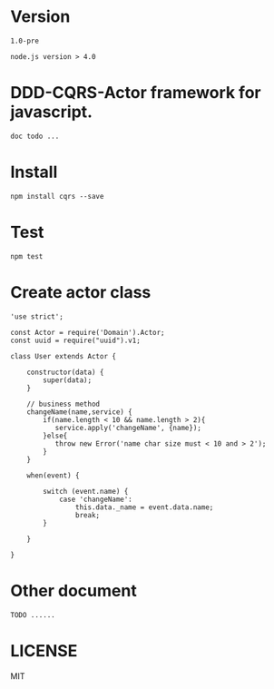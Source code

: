 Version
=======

    1.0-pre

    node.js version > 4.0

DDD-CQRS-Actor framework for javascript.
========================================

    doc todo ...

Install
=======

    npm install cqrs --save

Test
====
    npm test


Create actor class
==================

    'use strict';

    const Actor = require('Domain').Actor;
    const uuid = require("uuid").v1;

    class User extends Actor {

        constructor(data) {
            super(data);
        }

        // business method
        changeName(name,service) {
            if(name.length < 10 && name.length > 2){
               service.apply('changeName', {name});
            }else{
               throw new Error('name char size must < 10 and > 2');
            }
        }

        when(event) {

            switch (event.name) {
                case 'changeName':
                    this.data._name = event.data.name;
                    break;
            }

        }

    }

Other document
==============

    TODO ......


LICENSE
=======
MIT